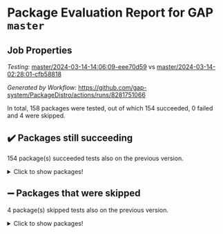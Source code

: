 # Package Evaluation Report for GAP `master`

## Job Properties

*Testing:* [master/2024-03-14-14:06:09-eee70d59](https://github.com/gap-system/PackageDistro/blob/data/reports/master/2024-03-14-14:06:09-eee70d59) vs [master/2024-03-14-02:28:01-cfb58818](https://github.com/gap-system/PackageDistro/blob/data/reports/master/2024-03-14-02:28:01-cfb58818)

*Generated by Workflow:* https://github.com/gap-system/PackageDistro/actions/runs/8281751066

In total, 158 packages were tested, out of which 154 succeeded, 0 failed and 4 were skipped.

## :heavy_check_mark: Packages still succeeding

154 package(s) succeeded tests also on the previous version.
<details><summary>Click to show packages!</summary>

- 4ti2interface 2023.02-04 [(success)](https://github.com/gap-system/PackageDistro/actions/runs/8281751066/job/22661371200)
- ace 5.6.2 [(success)](https://github.com/gap-system/PackageDistro/actions/runs/8281751066/job/22661371516)
- aclib 1.3.2 [(success)](https://github.com/gap-system/PackageDistro/actions/runs/8281751066/job/22661371812)
- agt 0.3.1 [(success)](https://github.com/gap-system/PackageDistro/actions/runs/8281751066/job/22661372093)
- alnuth 3.2.1 [(success)](https://github.com/gap-system/PackageDistro/actions/runs/8281751066/job/22661372357)
- anupq 3.3.0 [(success)](https://github.com/gap-system/PackageDistro/actions/runs/8281751066/job/22661372648)
- atlasrep 2.1.8 [(success)](https://github.com/gap-system/PackageDistro/actions/runs/8281751066/job/22661372957)
- autodoc 2023.06.19 [(success)](https://github.com/gap-system/PackageDistro/actions/runs/8281751066/job/22661373261)
- automata 1.15 [(success)](https://github.com/gap-system/PackageDistro/actions/runs/8281751066/job/22661377188)
- automgrp 1.3.2 [(success)](https://github.com/gap-system/PackageDistro/actions/runs/8281751066/job/22661377905)
- autpgrp 1.11 [(success)](https://github.com/gap-system/PackageDistro/actions/runs/8281751066/job/22661378271)
- cap 2024.03-02 [(success)](https://github.com/gap-system/PackageDistro/actions/runs/8281751066/job/22661381270)
- caratinterface 2.3.6 [(success)](https://github.com/gap-system/PackageDistro/actions/runs/8281751066/job/22661381584)
- cddinterface 2022.11.01 [(success)](https://github.com/gap-system/PackageDistro/actions/runs/8281751066/job/22661381886)
- circle 1.6.6 [(success)](https://github.com/gap-system/PackageDistro/actions/runs/8281751066/job/22661382184)
- classicpres 1.22 [(success)](https://github.com/gap-system/PackageDistro/actions/runs/8281751066/job/22661382552)
- cohomolo 1.6.11 [(success)](https://github.com/gap-system/PackageDistro/actions/runs/8281751066/job/22661382896)
- congruence 1.2.5 [(success)](https://github.com/gap-system/PackageDistro/actions/runs/8281751066/job/22661383200)
- corelg 1.56 [(success)](https://github.com/gap-system/PackageDistro/actions/runs/8281751066/job/22661383567)
- crime 1.6 [(success)](https://github.com/gap-system/PackageDistro/actions/runs/8281751066/job/22661383922)
- crisp 1.4.6 [(success)](https://github.com/gap-system/PackageDistro/actions/runs/8281751066/job/22661384381)
- crypting 0.10.4 [(success)](https://github.com/gap-system/PackageDistro/actions/runs/8281751066/job/22661384778)
- cryst 4.1.27 [(success)](https://github.com/gap-system/PackageDistro/actions/runs/8281751066/job/22661385122)
- crystcat 1.1.10 [(success)](https://github.com/gap-system/PackageDistro/actions/runs/8281751066/job/22661385525)
- ctbllib 1.3.9 [(success)](https://github.com/gap-system/PackageDistro/actions/runs/8281751066/job/22661385946)
- cubefree 1.19 [(success)](https://github.com/gap-system/PackageDistro/actions/runs/8281751066/job/22661386224)
- curlinterface 2.3.2 [(success)](https://github.com/gap-system/PackageDistro/actions/runs/8281751066/job/22661386510)
- cvec 2.8.1 [(success)](https://github.com/gap-system/PackageDistro/actions/runs/8281751066/job/22661386830)
- datastructures 0.3.0 [(success)](https://github.com/gap-system/PackageDistro/actions/runs/8281751066/job/22661387195)
- deepthought 1.0.6 [(success)](https://github.com/gap-system/PackageDistro/actions/runs/8281751066/job/22661387519)
- design 1.8 [(success)](https://github.com/gap-system/PackageDistro/actions/runs/8281751066/job/22661387868)
- difsets 2.3.1 [(success)](https://github.com/gap-system/PackageDistro/actions/runs/8281751066/job/22661388202)
- digraphs 1.7.1 [(success)](https://github.com/gap-system/PackageDistro/actions/runs/8281751066/job/22661388554)
- edim 1.3.8 [(success)](https://github.com/gap-system/PackageDistro/actions/runs/8281751066/job/22661388857)
- example 4.3.4 [(success)](https://github.com/gap-system/PackageDistro/actions/runs/8281751066/job/22661389207)
- examplesforhomalg 2023.10-01 [(success)](https://github.com/gap-system/PackageDistro/actions/runs/8281751066/job/22661389564)
- factint 1.6.3 [(success)](https://github.com/gap-system/PackageDistro/actions/runs/8281751066/job/22661389886)
- ferret 1.0.10 [(success)](https://github.com/gap-system/PackageDistro/actions/runs/8281751066/job/22661390212)
- fga 1.5.0 [(success)](https://github.com/gap-system/PackageDistro/actions/runs/8281751066/job/22661390573)
- fining 1.5.6 [(success)](https://github.com/gap-system/PackageDistro/actions/runs/8281751066/job/22661390885)
- float 1.0.4 [(success)](https://github.com/gap-system/PackageDistro/actions/runs/8281751066/job/22661391210)
- format 1.4.4 [(success)](https://github.com/gap-system/PackageDistro/actions/runs/8281751066/job/22661391600)
- forms 1.2.9 [(success)](https://github.com/gap-system/PackageDistro/actions/runs/8281751066/job/22661391961)
- fplsa 1.2.6 [(success)](https://github.com/gap-system/PackageDistro/actions/runs/8281751066/job/22661392329)
- fr 2.4.13 [(success)](https://github.com/gap-system/PackageDistro/actions/runs/8281751066/job/22661392738)
- francy 2.0.3 [(success)](https://github.com/gap-system/PackageDistro/actions/runs/8281751066/job/22661393083)
- fwtree 1.3 [(success)](https://github.com/gap-system/PackageDistro/actions/runs/8281751066/job/22661393391)
- gapdoc 1.6.7 [(success)](https://github.com/gap-system/PackageDistro/actions/runs/8281751066/job/22661393726)
- gauss 2023.02-04 [(success)](https://github.com/gap-system/PackageDistro/actions/runs/8281751066/job/22661394017)
- gaussforhomalg 2023.11-01 [(success)](https://github.com/gap-system/PackageDistro/actions/runs/8281751066/job/22661394303)
- gbnp 1.0.5 [(success)](https://github.com/gap-system/PackageDistro/actions/runs/8281751066/job/22661394630)
- generalizedmorphismsforcap 2024.01-01 [(success)](https://github.com/gap-system/PackageDistro/actions/runs/8281751066/job/22661394903)
- genss 1.6.8 [(success)](https://github.com/gap-system/PackageDistro/actions/runs/8281751066/job/22661395215)
- gradedmodules 2024.01-01 [(success)](https://github.com/gap-system/PackageDistro/actions/runs/8281751066/job/22661395523)
- gradedringforhomalg 2023.08-01 [(success)](https://github.com/gap-system/PackageDistro/actions/runs/8281751066/job/22661395825)
- grape 4.9.0 [(success)](https://github.com/gap-system/PackageDistro/actions/runs/8281751066/job/22661396142)
- groupoids 1.74 [(success)](https://github.com/gap-system/PackageDistro/actions/runs/8281751066/job/22661396480)
- grpconst 2.6.5 [(success)](https://github.com/gap-system/PackageDistro/actions/runs/8281751066/job/22661396783)
- guarana 0.96.3 [(success)](https://github.com/gap-system/PackageDistro/actions/runs/8281751066/job/22661397121)
- guava 3.18 [(success)](https://github.com/gap-system/PackageDistro/actions/runs/8281751066/job/22661397455)
- hap 1.62 [(success)](https://github.com/gap-system/PackageDistro/actions/runs/8281751066/job/22661397790)
- hapcryst 0.1.15 [(success)](https://github.com/gap-system/PackageDistro/actions/runs/8281751066/job/22661398073)
- hecke 1.5.3 [(success)](https://github.com/gap-system/PackageDistro/actions/runs/8281751066/job/22661398631)
- help 3.5 [(success)](https://github.com/gap-system/PackageDistro/actions/runs/8281751066/job/22661399043)
- homalg 2024.01-01 [(success)](https://github.com/gap-system/PackageDistro/actions/runs/8281751066/job/22661399339)
- homalgtocas 2023.11-01 [(success)](https://github.com/gap-system/PackageDistro/actions/runs/8281751066/job/22661399608)
- idrel 2.46 [(success)](https://github.com/gap-system/PackageDistro/actions/runs/8281751066/job/22661399911)
- images 1.3.2 [(success)](https://github.com/gap-system/PackageDistro/actions/runs/8281751066/job/22661400211)
- intpic 0.3.0 [(success)](https://github.com/gap-system/PackageDistro/actions/runs/8281751066/job/22661400484)
- io 4.8.2 [(success)](https://github.com/gap-system/PackageDistro/actions/runs/8281751066/job/22661400774)
- io_forhomalg 2023.02-04 [(success)](https://github.com/gap-system/PackageDistro/actions/runs/8281751066/job/22661401086)
- irredsol 1.4.4 [(success)](https://github.com/gap-system/PackageDistro/actions/runs/8281751066/job/22661401361)
- json 2.2.0 [(success)](https://github.com/gap-system/PackageDistro/actions/runs/8281751066/job/22661401685)
- jupyterkernel 1.5.0 [(success)](https://github.com/gap-system/PackageDistro/actions/runs/8281751066/job/22661401988)
- jupyterviz 1.5.6 [(success)](https://github.com/gap-system/PackageDistro/actions/runs/8281751066/job/22661402314)
- kan 1.37 [(success)](https://github.com/gap-system/PackageDistro/actions/runs/8281751066/job/22661402604)
- kbmag 1.5.11 [(success)](https://github.com/gap-system/PackageDistro/actions/runs/8281751066/job/22661402866)
- laguna 3.9.6 [(success)](https://github.com/gap-system/PackageDistro/actions/runs/8281751066/job/22661403143)
- liealgdb 2.2.1 [(success)](https://github.com/gap-system/PackageDistro/actions/runs/8281751066/job/22661403409)
- liepring 2.8 [(success)](https://github.com/gap-system/PackageDistro/actions/runs/8281751066/job/22661403713)
- liering 2.4.2 [(success)](https://github.com/gap-system/PackageDistro/actions/runs/8281751066/job/22661404008)
- linearalgebraforcap 2024.02-02 [(success)](https://github.com/gap-system/PackageDistro/actions/runs/8281751066/job/22661404399)
- localizeringforhomalg 2023.10-01 [(success)](https://github.com/gap-system/PackageDistro/actions/runs/8281751066/job/22661404776)
- loops 3.4.3 [(success)](https://github.com/gap-system/PackageDistro/actions/runs/8281751066/job/22661405083)
- lpres 1.0.3 [(success)](https://github.com/gap-system/PackageDistro/actions/runs/8281751066/job/22661405456)
- majoranaalgebras 1.5.1 [(success)](https://github.com/gap-system/PackageDistro/actions/runs/8281751066/job/22661405742)
- mapclass 1.4.6 [(success)](https://github.com/gap-system/PackageDistro/actions/runs/8281751066/job/22661406082)
- matgrp 0.70 [(success)](https://github.com/gap-system/PackageDistro/actions/runs/8281751066/job/22661406464)
- matricesforhomalg 2024.02-01 [(success)](https://github.com/gap-system/PackageDistro/actions/runs/8281751066/job/22661406762)
- modisom 2.5.4 [(success)](https://github.com/gap-system/PackageDistro/actions/runs/8281751066/job/22661407067)
- modulepresentationsforcap 2024.01-04 [(success)](https://github.com/gap-system/PackageDistro/actions/runs/8281751066/job/22661407439)
- modules 2024.01-01 [(success)](https://github.com/gap-system/PackageDistro/actions/runs/8281751066/job/22661407719)
- monoidalcategories 2024.02-04 [(success)](https://github.com/gap-system/PackageDistro/actions/runs/8281751066/job/22661408024)
- nconvex 2022.09-01 [(success)](https://github.com/gap-system/PackageDistro/actions/runs/8281751066/job/22661408349)
- nilmat 1.4.2 [(success)](https://github.com/gap-system/PackageDistro/actions/runs/8281751066/job/22661408659)
- nock 1.5 [(success)](https://github.com/gap-system/PackageDistro/actions/runs/8281751066/job/22661408974)
- normalizinterface 1.3.6 [(success)](https://github.com/gap-system/PackageDistro/actions/runs/8281751066/job/22661409240)
- nq 2.5.11 [(success)](https://github.com/gap-system/PackageDistro/actions/runs/8281751066/job/22661409562)
- numericalsgps 1.3.1 [(success)](https://github.com/gap-system/PackageDistro/actions/runs/8281751066/job/22661409883)
- openmath 11.5.3 [(success)](https://github.com/gap-system/PackageDistro/actions/runs/8281751066/job/22661410222)
- orb 4.9.0 [(success)](https://github.com/gap-system/PackageDistro/actions/runs/8281751066/job/22661410572)
- packagemanager 1.4.3 [(success)](https://github.com/gap-system/PackageDistro/actions/runs/8281751066/job/22661410896)
- patternclass 2.4.3 [(success)](https://github.com/gap-system/PackageDistro/actions/runs/8281751066/job/22661411180)
- permut 2.0.5 [(success)](https://github.com/gap-system/PackageDistro/actions/runs/8281751066/job/22661411501)
- polenta 1.3.10 [(success)](https://github.com/gap-system/PackageDistro/actions/runs/8281751066/job/22661411803)
- polymaking 0.8.7 [(success)](https://github.com/gap-system/PackageDistro/actions/runs/8281751066/job/22661412130)
- primgrp 3.4.4 [(success)](https://github.com/gap-system/PackageDistro/actions/runs/8281751066/job/22661412491)
- profiling 2.5.4 [(success)](https://github.com/gap-system/PackageDistro/actions/runs/8281751066/job/22661412810)
- qdistrnd 0.9.4 [(success)](https://github.com/gap-system/PackageDistro/actions/runs/8281751066/job/22661413116)
- qpa 1.35 [(success)](https://github.com/gap-system/PackageDistro/actions/runs/8281751066/job/22661413399)
- quagroup 1.8.4 [(success)](https://github.com/gap-system/PackageDistro/actions/runs/8281751066/job/22661413784)
- radiroot 2.9 [(success)](https://github.com/gap-system/PackageDistro/actions/runs/8281751066/job/22661414154)
- rcwa 4.7.1 [(success)](https://github.com/gap-system/PackageDistro/actions/runs/8281751066/job/22661414439)
- rds 1.8 [(success)](https://github.com/gap-system/PackageDistro/actions/runs/8281751066/job/22661414712)
- recog 1.4.2 [(success)](https://github.com/gap-system/PackageDistro/actions/runs/8281751066/job/22661415028)
- repndecomp 1.3.0 [(success)](https://github.com/gap-system/PackageDistro/actions/runs/8281751066/job/22661415350)
- repsn 3.1.2 [(success)](https://github.com/gap-system/PackageDistro/actions/runs/8281751066/job/22661415644)
- resclasses 4.7.3 [(success)](https://github.com/gap-system/PackageDistro/actions/runs/8281751066/job/22661415969)
- ringsforhomalg 2023.11-02 [(success)](https://github.com/gap-system/PackageDistro/actions/runs/8281751066/job/22661416336)
- sco 2023.08-01 [(success)](https://github.com/gap-system/PackageDistro/actions/runs/8281751066/job/22661416673)
- scscp 2.4.2 [(success)](https://github.com/gap-system/PackageDistro/actions/runs/8281751066/job/22661416969)
- semigroups 5.3.7 [(success)](https://github.com/gap-system/PackageDistro/actions/runs/8281751066/job/22661417272)
- sglppow 2.3 [(success)](https://github.com/gap-system/PackageDistro/actions/runs/8281751066/job/22661417564)
- sgpviz 0.999.5 [(success)](https://github.com/gap-system/PackageDistro/actions/runs/8281751066/job/22661417868)
- simpcomp 2.1.14 [(success)](https://github.com/gap-system/PackageDistro/actions/runs/8281751066/job/22661418189)
- singular 2023.02.09 [(success)](https://github.com/gap-system/PackageDistro/actions/runs/8281751066/job/22661418476)
- sl2reps 1.1 [(success)](https://github.com/gap-system/PackageDistro/actions/runs/8281751066/job/22661418764)
- sla 1.5.3 [(success)](https://github.com/gap-system/PackageDistro/actions/runs/8281751066/job/22661419144)
- smallgrp 1.5.3 [(success)](https://github.com/gap-system/PackageDistro/actions/runs/8281751066/job/22661419602)
- smallsemi 0.6.13 [(success)](https://github.com/gap-system/PackageDistro/actions/runs/8281751066/job/22661419922)
- sonata 2.9.6 [(success)](https://github.com/gap-system/PackageDistro/actions/runs/8281751066/job/22661420224)
- sophus 1.27 [(success)](https://github.com/gap-system/PackageDistro/actions/runs/8281751066/job/22661420531)
- sotgrps 1.2 [(success)](https://github.com/gap-system/PackageDistro/actions/runs/8281751066/job/22661420846)
- spinsym 1.5.2 [(success)](https://github.com/gap-system/PackageDistro/actions/runs/8281751066/job/22661421184)
- standardff 1.0 [(success)](https://github.com/gap-system/PackageDistro/actions/runs/8281751066/job/22661421478)
- symbcompcc 1.3.2 [(success)](https://github.com/gap-system/PackageDistro/actions/runs/8281751066/job/22661421817)
- thelma 1.3 [(success)](https://github.com/gap-system/PackageDistro/actions/runs/8281751066/job/22661422092)
- tomlib 1.2.11 [(success)](https://github.com/gap-system/PackageDistro/actions/runs/8281751066/job/22661422354)
- toolsforhomalg 2023.11-01 [(success)](https://github.com/gap-system/PackageDistro/actions/runs/8281751066/job/22661422639)
- toric 1.9.5 [(success)](https://github.com/gap-system/PackageDistro/actions/runs/8281751066/job/22661423022)
- toricvarieties 2022.07.13 [(success)](https://github.com/gap-system/PackageDistro/actions/runs/8281751066/job/22661424061)
- transgrp 3.6.5 [(success)](https://github.com/gap-system/PackageDistro/actions/runs/8281751066/job/22661424383)
- typeset 1.2.2 [(success)](https://github.com/gap-system/PackageDistro/actions/runs/8281751066/job/22661424709)
- ugaly 4.1.3 [(success)](https://github.com/gap-system/PackageDistro/actions/runs/8281751066/job/22661424989)
- unipot 1.5 [(success)](https://github.com/gap-system/PackageDistro/actions/runs/8281751066/job/22661425314)
- unitlib 4.2.0 [(success)](https://github.com/gap-system/PackageDistro/actions/runs/8281751066/job/22661425604)
- utils 0.85 [(success)](https://github.com/gap-system/PackageDistro/actions/runs/8281751066/job/22661425921)
- uuid 0.7 [(success)](https://github.com/gap-system/PackageDistro/actions/runs/8281751066/job/22661426211)
- walrus 0.9991 [(success)](https://github.com/gap-system/PackageDistro/actions/runs/8281751066/job/22661426555)
- wedderga 4.10.5 [(success)](https://github.com/gap-system/PackageDistro/actions/runs/8281751066/job/22661426938)
- xmod 2.92 [(success)](https://github.com/gap-system/PackageDistro/actions/runs/8281751066/job/22661427241)
- xmodalg 1.23 [(success)](https://github.com/gap-system/PackageDistro/actions/runs/8281751066/job/22661427586)
- yangbaxter 0.10.3 [(success)](https://github.com/gap-system/PackageDistro/actions/runs/8281751066/job/22661427943)
- zeromqinterface 0.14 [(success)](https://github.com/gap-system/PackageDistro/actions/runs/8281751066/job/22661428275)
</details>

## :heavy_minus_sign: Packages that were skipped

4 package(s) skipped tests also on the previous version.
<details><summary>Click to show packages!</summary>

- browse 1.8.21 [(skipped)](https://github.com/gap-system/PackageDistro/actions/runs/8281751066/job/22661000959)
- itc 1.5.1 [(skipped)](https://github.com/gap-system/PackageDistro/actions/runs/8281751066/job/22661000959)
- polycyclic 2.16 [(skipped)](https://github.com/gap-system/PackageDistro/actions/runs/8281751066/job/22661000959)
- xgap 4.32 [(skipped)](https://github.com/gap-system/PackageDistro/actions/runs/8281751066/job/22661000959)
</details>


